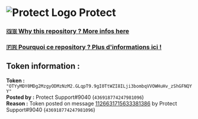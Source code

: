 # ![Protect Logo](https://i.imgur.com/5ovpCPg.png) Protect

### [🇬🇧 Why this repository ? More infos here](https://github.com/protect-github-bot/token-reset/blob/main/README.md)

### [🇫🇷 Pourquoi ce repository ? Plus d'informations ici !](https://github.com/protect-github-bot/token-reset/blob/main/FR_README.md)

## Token information :
**Token :** `"OTYyMDY0MDg2MzgyODMzNzM2.GLqpT9.9gI0TtWZI8ILji3bombqVVOWHuHv_zShGFNQYY"`\
**Posted by :** Protect Support#9040 (`436918774247981096`)\
**Reason :** Token posted on message [1126631715633381386](https://discord.com/channels/835179952500113459/854024243414564924/1126631715633381386) by Protect Support#9040 (`436918774247981096`)